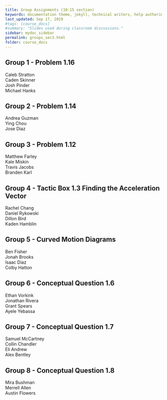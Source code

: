 ```yaml
---
title: Group Assignments (10:15 section)
keywords: documentation theme, jekyll, technical writers, help authoring tools, hat replacements
last_updated: Sep 17, 2019
#tags: [course_docs]
#summary: "Slides used during classroom discussions."
sidebar: mydoc_sidebar
permalink: groups_sec3.html
folder: course_docs
---
```



## Group 1 - Problem 1.16  

Caleb Stratton  
Caden Skinner  
Josh Pinder  
Michael Hanks  


## Group 2 - Problem 1.14  

Andrea Guzman  
Ying Chou  
Jose Diaz  



## Group 3 - Problem 1.12

Matthew Farley  
Kale Miskin  
Travis Jacobs  
Branden Karl  


## Group 4 - Tactic Box 1.3 Finding the Acceleration Vector  

Rachel Chang  
Daniel Rykowski  
Dillon Bird  
Kaden Hamblin
  


## Group 5 - Curved Motion Diagrams  

Ben Fisher  
Jonah Brooks  
Isaac Diaz  
Colby Hatton  


## Group 6 - Conceptual Question 1.6  

Ethan Vorkink  
Jonathan Rivera  
Grant Spears  
Ayele Yebassa  


## Group 7 - Conceptual Question 1.7  

Samuel McCartney  
Collin Chandler  
Eli Andrew  
Alex Bentley


## Group 8 - Conceptual Question 1.8

Mira Bushman  
Merrell Allen  
Austin Flowers  
